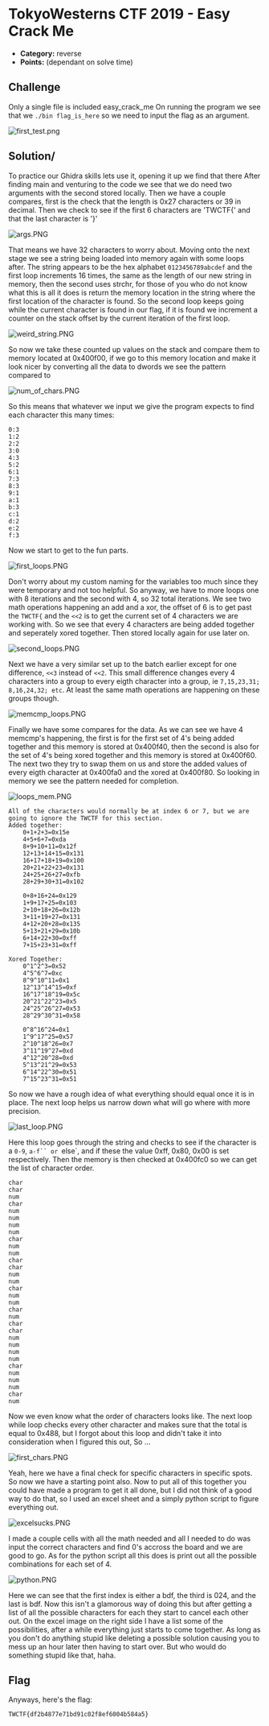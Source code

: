 <!-- borrowed from https://github.com/m3ssap0/CTF-Writeups/blob/master/template.md -->

# TokyoWesterns CTF 2019 - Easy Crack Me

* **Category:** reverse
* **Points:** (dependant on solve time)

## Challenge

Only a single file is included easy_crack_me 
On running the program we see that we `./bin flag_is_here` so we need to input the flag as an argument.

![first_test.png](first_test.png)

## Solution/
To practice our Ghidra skills lets use it, opening it up we find that there
After finding main and venturing to the code we see that we do need two arguments with the second stored locally. Then we have a couple compares, first is the check that the length is 0x27 characters or 39 in decimal. Then we check to see if the first 6 characters are 'TWCTF{' and that the last character is '}'

![args.PNG](args.PNG)

That means we have 32 characters to worry about. Moving onto the next stage we see a string being loaded into memory again with some loops after. The string appears to be the hex alphabet `0123456789abcdef` and the first loop increments 16 times, the same as the length of our new string in memory, then the second uses strchr, for those of you who do not know what this is all it does is return the memory location in the string where the first location of the character is found. So the second loop keeps going while the current character is 
found in our flag, if it is found we increment a counter on the stack offset by the current iteration of the first loop.

![weird_string.PNG](weird_string.PNG)

So now we take these counted up values on the stack and compare them to memory located at 0x400f00, if we go to this memory location and make it look nicer by converting all the data to dwords we see the pattern compared to

![num_of_chars.PNG](num_of_chars.PNG)

So this means that whatever we input we give the program expects to find each character this many times:
```
0:3
1:2
2:2
3:0
4:3
5:2
6:1
7:3
8:3
9:1
a:1
b:3
c:1
d:2
e:2
f:3
```

Now we start to get to the fun parts.

![first_loops.PNG](first_loops.PNG)

Don't worry about my custom naming for the variables too much since they were temporary and not too helpful. So anyway, we have to more loops one with 8 iterations and the second with 4, so 32 total iterations. We see two math operations happening an add and a xor, the offset of 6 is to get past the `TWCTF{` and the `<<2` is to get the current set of 4 characters we are working with. So we see that every 4 characters are being added together and seperately xored together. Then stored locally again for use later on.

![second_loops.PNG](second_loops.PNG)

Next we have a very similar set up to the batch earlier except for one difference, `<<3` instead of `<<2`. This small difference changes every 4 characters into a group to every eigth character into a group, ie `7,15,23,31; 8,16,24,32; etc`. At least the same math operations are happening on these groups though.

![memcmp_loops.PNG](memcmp_loops.PNG)

Finally we have some compares for the data. As we can see we have 4 memcmp's happening, the first is for the first set of 4's being added together and this memory is stored at 0x400f40, then the second is also for the set of 4's being xored together and this memory is stored at 0x400f60. The next two they try to swap them on us and store the added values of every eigth character at 0x400fa0 and the xored at 0x400f80. So looking in memory we see the pattern needed for completion.

![loops_mem.PNG](loops_mem.PNG)

```
All of the characters would normally be at index 6 or 7, but we are going to ignore the TWCTF for this section.
Added together:
	0+1+2+3=0x15e
	4+5+6+7=0xda
	8+9+10+11=0x12f
	12+13+14+15=0x131
	16+17+18+19=0x100
	20+21+22+23=0x131
	24+25+26+27=0xfb
	28+29+30+31=0x102

	0+8+16+24=0x129
	1+9+17+25=0x103
	2+10+18+26=0x12b
	3+11+19+27=0x131
	4+12+20+28=0x135
	5+13+21+29=0x10b
	6+14+22+30=0xff
	7+15+23+31=0xff

Xored Together:
	0^1^2^3=0x52
	4^5^6^7=0xc
	8^9^10^11=0x1
	12^13^14^15=0xf
	16^17^18^19=0x5c
	20^21^22^23=0x5
	24^25^26^27=0x53
	28^29^30^31=0x58

	0^8^16^24=0x1
	1^9^17^25=0x57
	2^10^18^26=0x7
	3^11^19^27=0xd
	4^12^20^28=0xd
	5^13^21^29=0x53
	6^14^22^30=0x51
	7^15^23^31=0x51
```


So now we have a rough idea of what everything should equal once it is in place.
The next loop helps us narrow down what will go where with more precision.

![last_loop.PNG](last_loop.PNG)

Here this loop goes through the string and checks to see if the character is a `0-9`, `a-f`` or `else`, and if these the value 0xff, 0x80, 0x00 is set respectively. Then the memory is then checked at 0x400fc0 so we can get the list of character order.
```
char
char
num
char
num
num
num
num
char
num
num
char
char
num
num
char
num
num
char
num
char
char
num
num
num
num
char
num
num
num
char
num
```
Now we even know what the order of characters looks like.
The next loop while loop checks every other character and makes sure that the total is equal to 0x488, but I forgot about this loop and didn't take it into consideration when I figured this out, So ...

![first_chars.PNG](first_chars.PNG)

Yeah, here we have a final check for specific characters in specific spots. So now we have a starting point also. Now to put all of this together you could have made a program to get it all done, but I did not think of a good way to do that, so I used an excel sheet and a simply python script to figure everything out.

![excelsucks.PNG](excelsucks.PNG)

I made a couple cells with all the math needed and all I needed to do was input the correct characters and find 0's accross the board and we are good to go. As for the python script all this does is print out all the possible combinations for each set of 4.

![python.PNG](python.PNG)

Here we can see that the first index is either a bdf, the third is 024, and the last is bdf. Now this isn't a glamorous way of doing this but after getting a list of all the possible characters for each they start to cancel each other out. On the excel image on the right side I have a list some of the possibilities, after a while everything just starts to come together. As long as you don't do anything stupid like deleting a possible solution causing you to mess up an hour later then having to start over. But who would do something stupid like that, haha.

## Flag
Anyways, here's the flag:

```
TWCTF{df2b4877e71bd91c02f8ef6004b584a5}
```
